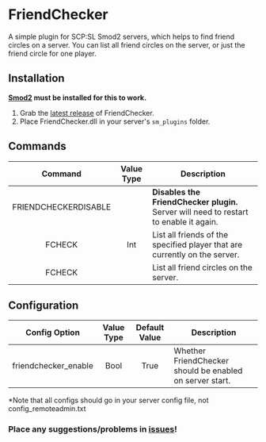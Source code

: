 # FriendChecker
A simple plugin for SCP:SL Smod2 servers, which helps to find friend circles on a server. You can list all friend circles on the server, or just the friend circle for one player.

## Installation
**[Smod2](https://github.com/Grover-c13/Smod2) must be installed for this to work.**

1. Grab the [latest release](https://github.com/NeonWizard/SCP-FriendChecker/releases/latest) of FriendChecker.
2. Place FriendChecker.dll in your server's `sm_plugins` folder.

## Commands
Command | Value Type | Description
:---: | :---: | ---
FRIENDCHECKERDISABLE | | **Disables the FriendChecker plugin.** Server will need to restart to enable it again.
FCHECK | Int | List all friends of the specified player that are currently on the server.
FCHECK | | List all friend circles on the server.

## Configuration
Config Option | Value Type | Default Value | Description
:---: | :---: | :---: | ---
friendchecker_enable | Bool | True | Whether FriendChecker should be enabled on server start.

*Note that all configs should go in your server config file, not config_remoteadmin.txt

### Place any suggestions/problems in [issues](https://github.com/NeonWizard/SCP-FriendChecker/issues)!
